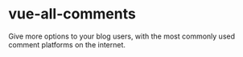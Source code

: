 # vue-all-comments
Give more options to your blog users, with the most commonly used comment platforms on the internet.

